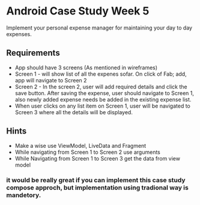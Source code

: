 # Android Case Study Week 5

Implement your personal expense manager for maintaining your day to day expenses.

## Requirements 
- App should have 3 screens (As mentioned in wireframes)
- Screen 1 - will show list of all the expenes sofar. On click of Fab; add, app will navigate to Screen 2
- Screen 2 - In the screen 2, user will add required details and click the save button. After saving the expense, user should navigate to Screen 1, also newly added expense needs be added in the existing expense list.
- When user clicks on any list item on Screen 1, user will be navigated to Screen 3 where all the details will be displayed. 

## Hints
- Make a wise use ViewModel, LiveData and Fragment 
- While navigating from Screen 1 to Screen 2 use arguments
- While Navigating from Screen 1 to Screen 3 get the data from view model 

### it would be really great if you can implement this case study compose approch, but implementation using tradional way is mandetory. 